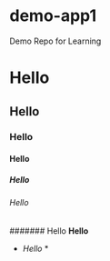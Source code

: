 # demo-app1
Demo Repo for Learning

# Hello
## Hello
### Hello
#### Hello
##### Hello
###### Hello
####### Hello
**Hello**
* *Hello* *
